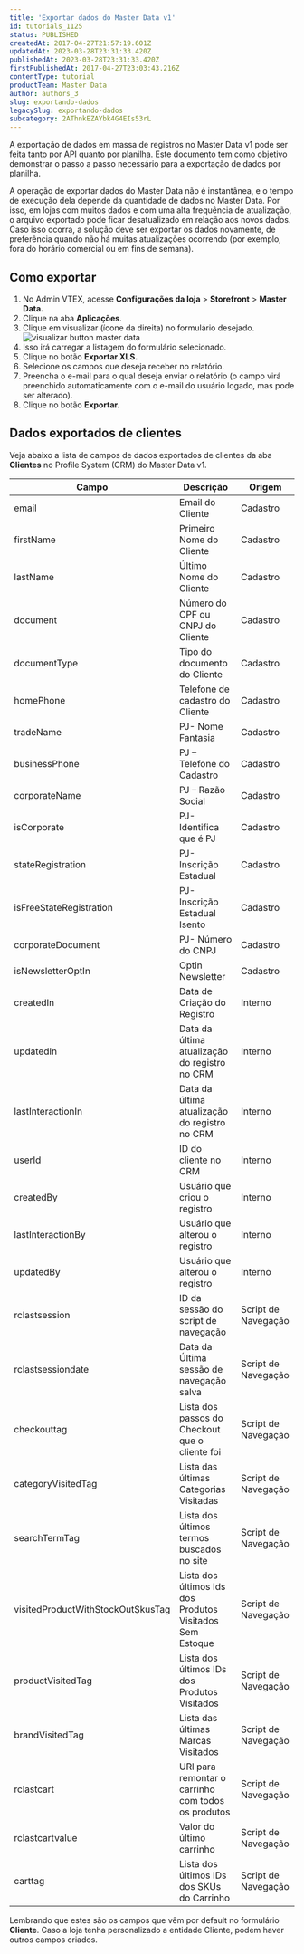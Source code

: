 ```yaml
---
title: 'Exportar dados do Master Data v1'
id: tutorials_1125
status: PUBLISHED
createdAt: 2017-04-27T21:57:19.601Z
updatedAt: 2023-03-28T23:31:33.420Z
publishedAt: 2023-03-28T23:31:33.420Z
firstPublishedAt: 2017-04-27T23:03:43.216Z
contentType: tutorial
productTeam: Master Data
author: authors_3
slug: exportando-dados
legacySlug: exportando-dados
subcategory: 2AThnkEZAYbk4G4EIs53rL
---
```


A exportação de dados em massa de registros no Master Data v1 pode ser feita tanto por API quanto por planilha. Este documento tem como objetivo demonstrar o passo a passo necessário para a exportação de dados por planilha.

<div class="alert alert-warning">
A operação de exportar dados do Master Data não é instantânea, e o tempo de execução dela depende da quantidade de dados no Master Data. Por isso, em lojas com muitos dados e com uma alta frequência de atualização, o arquivo exportado pode ficar desatualizado em relação aos novos dados. Caso isso ocorra, a solução deve ser exportar os dados novamente, de preferência quando não há muitas atualizações ocorrendo (por exemplo, fora do horário comercial ou em fins de semana).
</div>

## Como exportar

1. No Admin VTEX, acesse **Configurações da loja** > **Storefront** > **Master Data.**
2. Clique na aba **Aplicações**.
3. Clique em visualizar (ícone da direita) no formulário desejado.
![visualizar button master data](//images.ctfassets.net/alneenqid6w5/2x1xCx4tEeV6eMPy4VRFpE/0e59f11450a93765e037da555f8d6c09/visualizar_button_export_data.png)
4. Isso irá carregar a listagem do formulário selecionado.
5. Clique no botão **Exportar XLS.**
6. Selecione os campos que deseja receber no relatório.
7. Preencha o e-mail para o qual deseja enviar o relatório (o campo virá preenchido automaticamente com o e-mail do usuário logado, mas pode ser alterado).
8. Clique no botão **Exportar.**

## Dados exportados de clientes

Veja abaixo a lista de campos de dados exportados de clientes da aba **Clientes** no Profile System (CRM) do Master Data v1.

| Campo     | Descrição     | Origem     |
| ---------- | ---------- | ---------- |
| email       | Email do Cliente	       | Cadastro       |
| firstName       | Primeiro Nome do Cliente	       | Cadastro       |
| lastName       | Último Nome do Cliente	       | Cadastro       |
| document       | Número do CPF ou CNPJ do Cliente	       | Cadastro       |
| documentType       | Tipo do documento do Cliente	       | Cadastro       |
| homePhone       | Telefone de cadastro do Cliente	       | Cadastro       |
| tradeName       | PJ- Nome Fantasia	       | Cadastro       |
| businessPhone       | PJ – Telefone do Cadastro	       | Cadastro       |
| corporateName       | PJ – Razão Social	       | Cadastro       |
| isCorporate       | PJ- Identifica que é PJ	       | Cadastro       |
| stateRegistration       | PJ- Inscrição Estadual	       | Cadastro       |
| isFreeStateRegistration       | PJ- Inscrição Estadual Isento	       | Cadastro       |
| corporateDocument       | PJ- Número do CNPJ	       | Cadastro       |
| isNewsletterOptIn       | Optin Newsletter	       | Cadastro       |
| createdIn       | Data de Criação do Registro	       | Interno       |
| updatedIn       | Data da última atualização do registro no CRM	       | Interno       |
| lastInteractionIn       | Data da última atualização do registro no CRM	       | Interno       |
| userId       | ID do cliente no CRM	       | Interno       |
| createdBy       | Usuário que criou o registro	       | Interno       |
| lastInteractionBy       | Usuário que alterou o registro	       | Interno       |
| updatedBy       | Usuário que alterou o registro	       | Interno       |
| rclastsession       | ID da sessão do script de navegação	       | Script de Navegação       |
| rclastsessiondate       | Data da Última sessão de navegação salva	       | Script de Navegação       |
| checkouttag       | Lista dos passos do Checkout que o cliente foi	       | Script de Navegação       |
| categoryVisitedTag       | Lista das últimas Categorias Visitadas	       | Script de Navegação       |
| searchTermTag       | Lista dos últimos termos buscados no site	       | Script de Navegação       |
| visitedProductWithStockOutSkusTag       | Lista dos últimos Ids dos Produtos Visitados Sem Estoque	       | Script de Navegação       |
| productVisitedTag       | Lista dos últimos IDs dos Produtos Visitados	       | Script de Navegação       |
| brandVisitedTag       | Lista das últimas Marcas Visitados	       | Script de Navegação       |
| rclastcart       | URl para remontar o carrinho com todos os produtos	       | Script de Navegação       |
| rclastcartvalue       | Valor do último carrinho	       | Script de Navegação       |
| carttag       | Lista dos últimos IDs dos SKUs do Carrinho	       | Script de Navegação       |

Lembrando que estes são os campos que vêm por default no formulário **Cliente**. Caso a loja tenha personalizado a entidade Cliente, podem haver outros campos criados.
